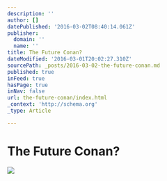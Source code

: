 ```yaml
---
description: ''
author: []
datePublished: '2016-03-02T08:40:14.061Z'
publisher:
  domain: ''
  name: ''
title: The Future Conan?
dateModified: '2016-03-01T20:02:27.310Z'
sourcePath: _posts/2016-03-02-the-future-conan.md
published: true
inFeed: true
hasPage: true
inNav: false
url: the-future-conan/index.html
_context: 'http://schema.org'
_type: Article

---
```

# The Future Conan?
![](https://the-grid-user-content.s3-us-west-2.amazonaws.com/9627a6b2-baa0-4223-ae21-f728dc474246.png)